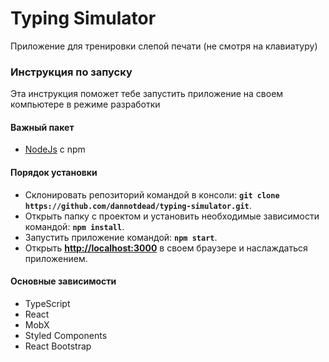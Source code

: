 # Typing Simulator

Приложение для тренировки слепой печати (не смотря на клавиатуру)

### Инструкция по запуску

Эта инструкция поможет тебе запустить приложение на своем компьютере в режиме разработки

#### Важный пакет

- <a href="https://nodejs.org/en/download/">NodeJs</a> с npm

#### Порядок установки

- Склонировать репозиторий командой в консоли: **```git clone https://github.com/dannotdead/typing-simulator.git```**.
- Открыть папку с проектом и установить необходимые зависимости командой: **```npm install```**.
- Запустить приложение командой: **```npm start```**.
- Открыть **[http://localhost:3000](http://localhost:3000)** в своем браузере и наслаждаться приложением.

#### Основные зависимости

- TypeScript
- React
- MobX
- Styled Components
- React Bootstrap
